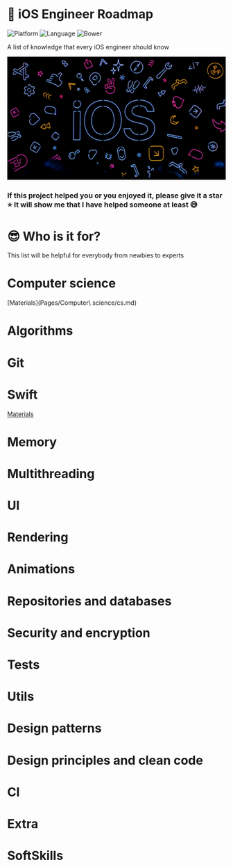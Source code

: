 # 🚀 iOS Engineer Roadmap
![Platform](https://img.shields.io/badge/Platform-iOS%20%7C%20osx-lightgrey)
![Language](https://img.shields.io/badge/Language-Swift-red)
![Bower](https://img.shields.io/bower/l/Bootstrap)

A list of knowledge that every iOS engineer should know

![](cover.webp)

### If this project helped you or you enjoyed it, please give it a star ⭐ It will show me that I have helped someone at least 😅

# 😎 Who is it for?
This list will be helpful for everybody from newbies to experts

# Computer science
[Materials](Pages/Computer\ science/cs.md)
# Algorithms

# Git

# Swift
[Materials](Pages/Swift/Swift.md)
# Memory

# Multithreading

# UI

# Rendering

# Animations

# Repositories and databases

# Security and encryption

# Tests

# Utils

# Design patterns

# Design principles and clean code

# CI

# Extra

# SoftSkills
